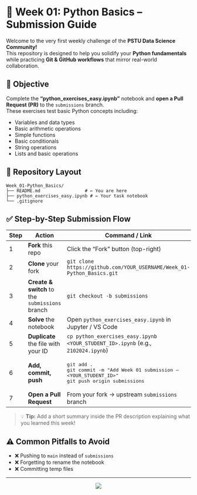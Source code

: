# 📘 Week 01: Python Basics – Submission Guide

Welcome to the very first weekly challenge of the **PSTU Data Science Community!**  
This repository is designed to help you solidify your **Python fundamentals** while practicing **Git & GitHub workflows** that mirror real-world collaboration.

## 🎯 Objective

Complete the **“python_exercises_easy.ipynb”** notebook and **open a Pull Request (PR)** to the `submissions` branch.  
These exercises test basic Python concepts including:

- Variables and data types
- Basic arithmetic operations
- Simple functions
- Basic conditionals
- String operations
- Lists and basic operations

## 📂 Repository Layout

```
Week_01-Python_Basics/
├── README.md                 # ← You are here
├── python_exercises_easy.ipynb # ← Your task notebook
└── .gitignore              
```

## ✅ Step-by-Step Submission Flow

| Step | Action | Command / Link |
|------|--------|----------------|
| 1 | **Fork** this repo | Click the “Fork” button (top-right) |
| 2 | **Clone** your fork | `git clone https://github.com/YOUR_USERNAME/Week_01-Python_Basics.git` |
| 3 | **Create & switch** to the `submissions` branch | `git checkout -b submissions` |
| 4 | **Solve** the notebook | Open `python_exercises_easy.ipynb` in Jupyter / VS Code |
| 5 | **Duplicate** the file with your ID | `cp python_exercises_easy.ipynb <YOUR_STUDENT_ID>.ipynb` (e.g., `2102024.ipynb`) |
| 6 | **Add, commit, push** | <pre>git add .<br>git commit -m "Add Week 01 submission – <YOUR_STUDENT_ID>"<br>git push origin submissions</pre> |
| 7 | **Open a Pull Request** | From your fork → upstream `submissions` branch |

> 💡 **Tip:** Add a short summary inside the PR description explaining what you learned this week! 

## ⚠️ Common Pitfalls to Avoid

- ❌ Pushing to `main` instead of `submissions`  
- ❌ Forgetting to rename the notebook  
- ❌ Committing temp files  

---

<p align="center">
  <img src="https://img.shields.io/badge/Made%20with ❤️%20by%20PSTU%20Data%20Science%20Community-blueviolet?style=for-the-badge"/>
</p>
